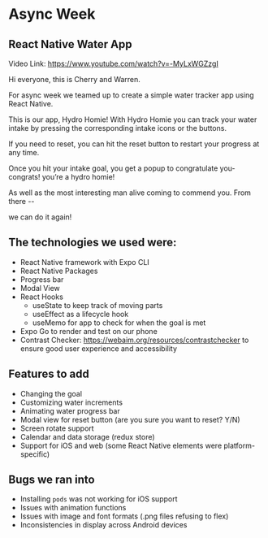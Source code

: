 # Async Week

## React Native Water App

Video Link: https://www.youtube.com/watch?v=-MyLxWGZzgI

Hi everyone, this is Cherry and Warren.

For async week we teamed up to create a simple water tracker app using React Native.

This is our app, Hydro Homie! With Hydro Homie you can track your water intake by pressing the corresponding intake icons or the buttons.

If you need to reset, you can hit the reset button to restart your progress at any time.

Once you hit your intake goal, you get a popup to congratulate you- congrats! you’re a hydro homie!

As well as the most interesting man alive coming to commend you.  From there --

we can do it again!

## The technologies we used were:

- React Native framework with Expo CLI
- React Native Packages
- Progress bar
- Modal View
- React Hooks
  - useState to keep track of moving parts
  - useEffect as a lifecycle hook
  - useMemo for app to check for when the goal is met
- Expo Go to render and test on our phone
- Contrast Checker:  https://webaim.org/resources/contrastchecker to ensure good user experience  and accessibility

## Features to add

- Changing the goal
- Customizing water increments
- Animating water progress bar
- Modal view for reset button (are you sure you want to reset? Y/N)
- Screen rotate support
- Calendar and data storage (redux store)
- Support for iOS and web (some React Native elements were platform-specific)
  
## Bugs we ran into

- Installing `pods` was not working for iOS support
- Issues with animation functions
- Issues with image and font formats (.png files refusing to flex)
- Inconsistencies in display across Android devices
